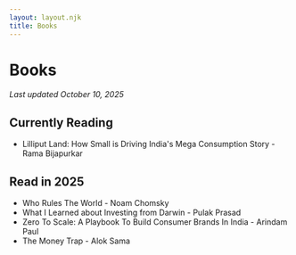 ```yaml
---
layout: layout.njk
title: Books
---
```


# Books
*Last updated October 10, 2025*
## Currently Reading

- Lilliput Land: How Small is Driving India's Mega Consumption Story - Rama Bijapurkar

## Read in 2025

- Who Rules The World - Noam Chomsky
- What I Learned about Investing from Darwin - Pulak Prasad
- Zero To Scale: A Playbook To Build Consumer Brands In India - Arindam Paul
- The Money Trap - Alok Sama
